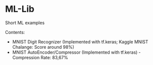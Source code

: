 # ML-Lib
Short ML examples

Contents:
  - MNIST Digit Recognizer (Implemented with tf.keras; Kaggle MNIST Chalange: Score around 98%)
  - MNIST AutoEncoder/Compressor (Implemented with tf.keras) - Compression Rate: 83,67%
